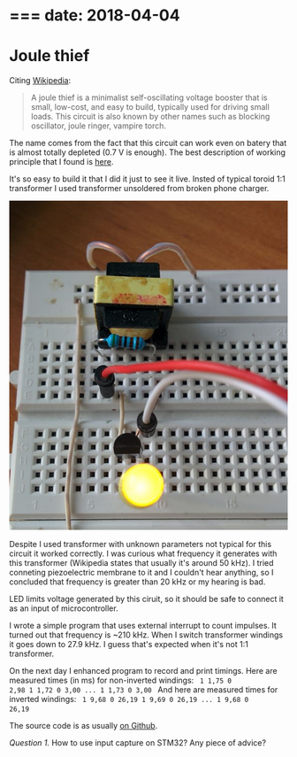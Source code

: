 ===
date: 2018-04-04
===
# Joule thief

Citing [Wikipedia](https://en.wikipedia.org/wiki/Joule_thief):
> A joule thief is a minimalist self-oscillating voltage booster that is small, low-cost, and easy to build,
> typically used for driving small loads. This circuit is also known by other names such as blocking oscillator,
> joule ringer, vampire torch.

The name comes from the fact that this circuit can work even on batery that
is almost totally depleted (0.7 V is enough).
The best description of working principle that I found is [here](http://madscientisthut.com/wordpress/daily-blog/joule-thief-simulation-ii/attachment/jtsim/).

It's so easy to build it that I did it just to see it live. Insted of typical
toroid 1:1 transformer I used transformer unsoldered from broken phone charger.

![joule thief](006-1.jpg)

Despite I used transformer with unknown parameters not typical for this circuit it worked correctly.
I was curious what frequency it generates with this transformer (Wikipedia states that
usually it's around 50 kHz). I tried conneting piezoelectric membrane to it and I couldn't hear
anything, so I concluded that frequency is greater than 20 kHz or my hearing is bad.

LED limits voltage generated by this ciruit, so it should be safe to connect it
as an input of microcontroller.

I wrote a simple program that uses external interrupt to count impulses. It turned out
that frequency is ~210 kHz. When I switch transformer windings it goes down to
27.9 kHz. I guess that's expected when it's not 1:1 transformer.

On the next day I enhanced program to record and print timings. Here are measured
times (in ms) for non-inverted windings:
<code>
1 1,75
0 2,98
1 1,72
0 3,00
...
1 1,73
0 3,00
</code>
And here are measured times for inverted windings:
<code>
1 9,68
0 26,19
1 9,69
0 26,19
...
1 9,68
0 26,19
</code>

The source code is as usually [on Github](https://github.com/tocisz/forthplay/blob/master/exti/exti2.fs).

*Question 1.*
How to use input capture on STM32? Any piece of advice?
